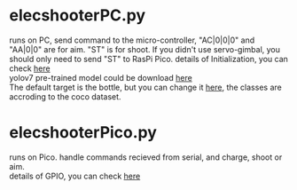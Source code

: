# elecshooterPC.py
runs on PC, send command to the micro-controller, "AC|0|0|0" and "AA|0|0" are for aim. "ST" is for shoot. If you didn't use servo-gimbal, you should only need to send "ST" to RasPi Pico. 
details of Initialization, you can check [here](https://github.com/NowLoadY/ECT/blob/main/codes/elecshooterPC.py#:~:text=%23%20%2D%2D%2D%2Dstart%20initialize%2D%2D%2D%2D%20%23)  
yolov7 pre-trained model could be download [here](https://github.com/WongKinYiu/yolov7#:~:text=yolov7.pt%20yolov7x.pt%20yolov7%2Dw6.pt%20yolov7%2De6.pt%20yolov7%2Dd6.pt%20yolov7%2De6e.pt)  
The default target is the bottle, but you can change it [here](https://github.com/NowLoadY/ECT/blob/main/codes/elecshooterPC.py#:~:text=%23%23%23%23%23%23%23%23%23%23%23%23%23%23%23%23%23%23%23-,%23%20%2D%2D%2D%2Danalyse%2D%2D%2D%2D%20%23,-%23%23%23%23%23%23%23%23%23%23%23%23%23%23%23%23%23%23%23), the classes are accroding to the coco dataset.
# elecshooterPico.py  
runs on Pico. handle commands recieved from serial, and charge, shoot or aim.  
details of GPIO, you can check [here](https://github.com/NowLoadY/ECT/blob/main/codes/elecshooterPico.py#:~:text=%E5%BC%80%E5%A7%8B%E6%9E%84%E5%BB%BA%2D%2D%2D%2D%20%23-,Num_chargePin%20%3D%2018,-Num_shootPin%20%3D%2019.)  
